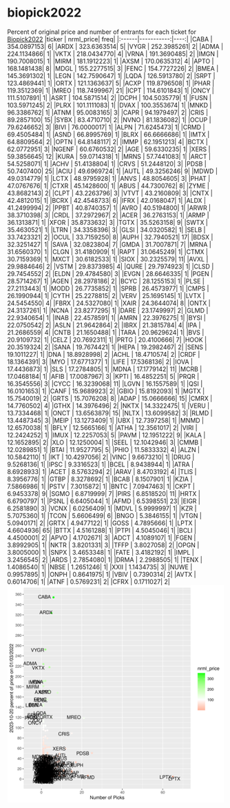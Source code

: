 # biopick2022
Percent of original price and number of entrants for each ticket for [Biopick2022](https://twitter.com/hashtag/Biopick2022)
|ticker |  nrml_price| freq|
|:------|-----------:|----:|
|CABA   | 354.0897153|    6|
|ARDX   | 323.6363514|    5|
|VYGR   | 252.3985261|    2|
|ADMA   | 224.1134866|    1|
|VKTX   | 218.0434770|    4|
|VRNA   | 191.3690485|    2|
|IMGN   | 190.7008015|    1|
|MIRM   | 181.1912223|    1|
|AXSM   | 170.0635312|    4|
|APTO   | 168.1481438|    8|
|MDGL   | 155.2277515|    3|
|FENC   | 154.7727226|    2|
|BMEA   | 145.3691302|    1|
|LEGN   | 142.7590647|    1|
|LQDA   | 126.5913780|    2|
|SRPT   | 123.4869441|    1|
|ORTX   | 121.1363637|    5|
|ACXP   | 119.8796508|    1|
|PHAR   | 119.3512369|    1|
|MREO   | 118.7499967|   21|
|ICPT   | 114.6101843|    1|
|ONCY   | 111.5107891|    1|
|ASRT   | 104.5871514|    2|
|DCPH   | 104.5035779|    1|
|FUSN   | 103.5971245|    2|
|PLRX   | 101.1111083|    1|
|DVAX   | 100.3553674|    1|
|MNKD   |  96.3386762|    1|
|ATNM   |  95.0083165|    3|
|CAPR   |  94.1979497|    2|
|CRIS   |  89.2857100|   15|
|SYBX   |  83.4710710|    2|
|NVNO   |  81.1836082|    1|
|OCUP   |  79.6246652|    3|
|BIVI   |  76.0000017|    1|
|ALPN   |  71.6245473|    1|
|CRMD   |  69.4505484|    1|
|ASND   |  66.8995769|    1|
|BLRX   |  66.6666686|    1|
|IMTX   |  64.8809564|    2|
|OPTN   |  64.8148117|    2|
|IMMP   |  62.1951213|    4|
|BCTX   |  62.0772951|    3|
|NGENF  |  60.6760532|    2|
|AGE    |  59.6330235|    1|
|XERS   |  59.3856645|   12|
|KURA   |  59.0714318|    1|
|MRNS   |  57.7441083|    1|
|ARCT   |  54.5258071|    1|
|ACHV   |  51.4138804|    1|
|CRVS   |  51.2448120|    3|
|PDSB   |  50.7407400|   25|
|ACIU   |  49.6969724|    1|
|AUTL   |  49.3256246|    9|
|MDWD   |  49.0314779|    1|
|LCTX   |  48.9795928|    1|
|ANVS   |  48.8054605|    3|
|PHAT   |  47.0767676|    1|
|CTXR   |  45.1428600|    1|
|ABUS   |  44.7300762|    8|
|ZYME   |  43.8682143|    2|
|CLPT   |  43.2263796|    3|
|VTVT   |  43.2160809|    3|
|CNTX   |  42.4812015|    1|
|BCRX   |  42.4548733|    6|
|IFRX   |  42.0168047|    1|
|ALDX   |  41.2499994|    2|
|PPBT   |  40.8740357|    1|
|AVRO   |  40.5194800|    1|
|ARWR   |  38.3710398|    3|
|CRDL   |  37.2972967|    2|
|ACER   |  36.2763153|    1|
|ARMP   |  36.1313871|    1|
|XFOR   |  35.8733632|    3|
|TGTX   |  35.5263158|    9|
|SWTX   |  35.4630521|    1|
|LTRN   |  34.3358396|    3|
|GLSI   |  34.0320582|    1|
|SELB   |  33.7423321|    2|
|OCUL   |  33.7159250|    8|
|AUPH   |  32.7940521|   17|
|BDSX   |  32.3251427|    1|
|SAVA   |  32.0823804|    7|
|GMDA   |  31.7007871|    7|
|MRNA   |  31.6560370|    1|
|CLGN   |  31.4180909|    1|
|RAPT   |  31.0645249|    1|
|CTMX   |  30.7159369|    1|
|MXCT   |  30.6182533|    1|
|SIOX   |  30.2325579|   11|
|AVXL   |  29.9884646|    2|
|VSTM   |  29.8373985|    4|
|QURE   |  29.7974923|    1|
|CLSD   |  29.7454552|    2|
|ELDN   |  29.4784580|    3|
|EVGN   |  28.6646335|    1|
|PGEN   |  28.5714267|    1|
|AGEN   |  28.2978186|    2|
|BCYC   |  28.1255153|    1|
|PLSE   |  27.2113443|    1|
|MODD   |  26.7735852|    1|
|SPRB   |  26.4573977|    1|
|CMPS   |  26.1990944|    1|
|CYTH   |  25.2278815|    2|
|VERV   |  25.1695145|    1|
|LVTX   |  24.5454550|    4|
|FBRX   |  24.5327080|    1|
|XAIR   |  24.3644074|    8|
|ONTX   |  24.3137261|    1|
|NCNA   |  23.8277295|    1|
|DARE   |  23.1749997|    2|
|GLMD   |  22.9340654|    1|
|INAB   |  22.4578591|    1|
|AMRN   |  22.3976275|    1|
|BYSI   |  22.0750542|    2|
|ASLN   |  21.9642864|    2|
|IBRX   |  21.3815784|    4|
|IPA    |  21.2686559|    4|
|CNTB   |  21.1650488|    1|
|TARA   |  20.9629624|    1|
|BVS    |  20.9109732|    1|
|CELZ   |  20.7692311|    1|
|PRTG   |  20.4100666|    7|
|HOOK   |  20.3519324|    2|
|SANA   |  19.7674421|    1|
|HEPA   |  19.2982467|    2|
|SENS   |  19.1011227|    1|
|DNA    |  18.8928998|    2|
|ACHL   |  18.4710574|    2|
|CRDF   |  18.1364391|    3|
|MYO    |  17.6771377|    1|
|LIFE   |  17.5368136|    2|
|IOVA   |  17.4436873|    1|
|SLS    |  17.2784805|    1|
|MDNA   |  17.1779142|   11|
|MCRB   |  17.0468184|    1|
|AFIB   |  17.0087967|    3|
|KPTI   |  16.4852251|    5|
|PRQR   |  16.3545556|    3|
|CYCC   |  16.3239068|   11|
|LGVN   |  16.1557589|    1|
|QSI    |  16.0101653|    1|
|CANF   |  15.9689923|    2|
|GBIO   |  15.8192093|    1|
|MGTX   |  15.7540019|    2|
|GRTS   |  15.7076208|    8|
|ADAP   |  15.0666666|   15|
|CMRX   |  14.7760502|    4|
|GTHX   |  14.3976496|    2|
|NKTX   |  14.3322475|    1|
|VERU   |  13.7334468|    1|
|ONCT   |  13.6563879|   15|
|NLTX   |  13.6099582|    3|
|RLMD   |  13.4487345|    3|
|MEIP   |  13.1273409|    1|
|UBX    |  12.7397258|    1|
|MNMD   |  12.6570038|    1|
|BFLY   |  12.5665166|    1|
|ATHA   |  12.3561017|    2|
|VIRI   |  12.2424252|    1|
|IMUX   |  12.2257053|    5|
|PAVM   |  12.1951222|    9|
|KALA   |  12.1652895|    2|
|XLO    |  12.1250004|    1|
|SEEL   |  12.1042946|    3|
|CMMB   |  12.0289851|    1|
|BTAI   |  11.9527795|    5|
|PHIO   |  11.5833332|    4|
|ALZN   |  10.5842110|    1|
|IKT    |  10.4297056|    2|
|VINC   |   9.6673210|    1|
|DRUG   |   9.5268136|    1|
|IPSC   |   9.3316523|    1|
|BCEL   |   8.9438944|    1|
|ATRA   |   8.6928933|    1|
|ACET   |   8.5763294|    2|
|ARAV   |   8.4703192|    4|
|TLIS   |   8.3956776|    1|
|GTBP   |   8.3278692|    1|
|BCAB   |   8.1507901|    1|
|KZIA   |   7.5866986|    1|
|PSTV   |   7.3015872|    1|
|BNTC   |   7.0947463|    1|
|CKPT   |   6.9453378|    9|
|SGMO   |   6.8719999|    7|
|PIRS   |   6.8518520|   11|
|HRTX   |   6.6790797|    1|
|PSNL   |   6.6405044|    1|
|AFMD   |   6.5398551|   23|
|EIGR   |   6.2581890|    3|
|VCNX   |   6.0256409|    1|
|MDVL   |   5.9999997|    1|
|KZR    |   5.7075360|    1|
|TCON   |   5.6606499|    6|
|BNGO   |   5.3846155|    1|
|VTGN   |   5.0940171|    2|
|GRTX   |   4.9477122|    1|
|GOSS   |   4.7895666|    1|
|LPTX   |   4.6604936|   65|
|BTTX   |   4.5161288|    1|
|PTPI   |   4.5045046|    1|
|BCLI   |   4.4500001|    2|
|APVO   |   4.1702671|    3|
|ADCT   |   4.1089107|    1|
|FGEN   |   3.8992905|    1|
|NKTR   |   3.8201331|    3|
|TFFP   |   3.8027058|    2|
|OPGN   |   3.8005000|    1|
|SNPX   |   3.4653348|    1|
|FATE   |   3.4182192|    1|
|IMPL   |   3.2456545|    2|
|ARDS   |   2.7854080|    1|
|DRMA   |   2.2988505|    1|
|TENX   |   1.4086540|    1|
|NBSE   |   1.2651246|    1|
|XXII   |   1.1434735|    3|
|NUWE   |   0.9957895|    1|
|ONPH   |   0.8641975|    1|
|VBIV   |   0.7390314|    2|
|AVTX   |   0.6014706|    1|
|ATNF   |   0.5769231|    2|
|CFRX   |   0.1711027|    2|
![retvspicks](biopicks.png?raw=true)
